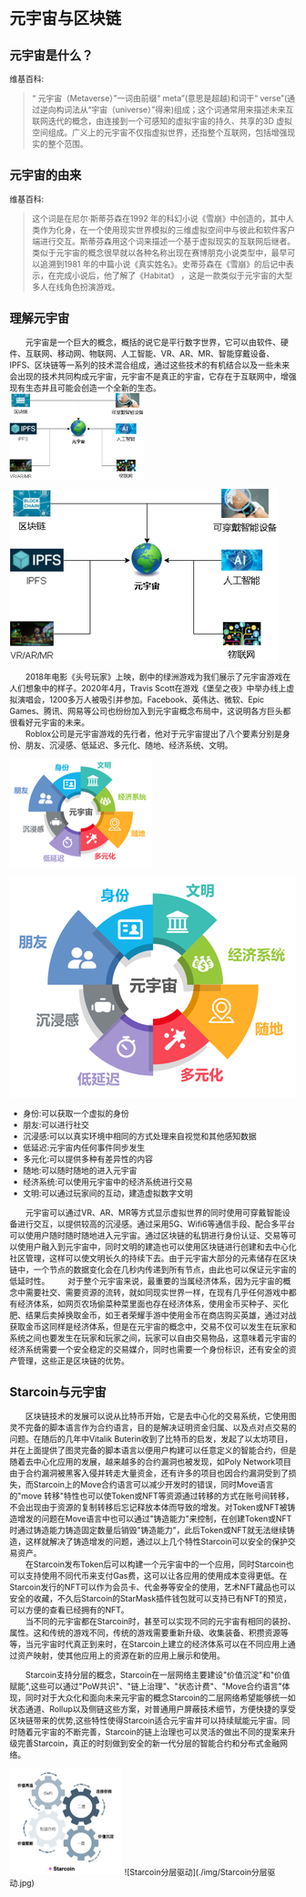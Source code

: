 # 元宇宙与区块链
## 元宇宙是什么？
维基百科:
>“ 元宇宙（Metaverse）”一词由前缀“ meta”(意思是超越)和词干“ verse”(通过逆向构词法从“宇宙（universe）”得来)组成；这个词通常用来描述未来互联网迭代的概念，由连接到一个可感知的虚拟宇宙的持久、共享的3D 虚拟空间组成。广义上的元宇宙不仅指虚拟世界，还指整个互联网，包括增强现实的整个范围。


## 元宇宙的由来
维基百科:
>这个词是在尼尔·斯蒂芬森在1992 年的科幻小说《雪崩》中创造的，其中人类作为化身，在一个使用现实世界模拟的三维虚拟空间中与彼此和软件客户端进行交互。斯蒂芬森用这个词来描述一个基于虚拟现实的互联网后继者。类似于元宇宙的概念很早就以各种名称出现在赛博朋克小说类型中，最早可以追溯到1981 年的中篇小说《真实姓名》。史蒂芬森在《雪崩》的后记中表示，在完成小说后，他了解了《Habitat》 ，这是一款类似于元宇宙的大型多人在线角色扮演游戏。


## 理解元宇宙

&emsp;&emsp;元宇宙是一个巨大的概念，概括的说它是平行数字世界，它可以由软件、硬件、互联网、移动网、物联网、人工智能、VR、AR、MR、智能穿戴设备、IPFS、区块链等一系列的技术混合组成，通过这些技术的有机结合以及一些未来会出现的技术共同构成元宇宙，元宇宙不是真正的宇宙，它存在于互联网中，增强现有生态并且可能会创造一个全新的生态。  
<img src="./img/元宇宙技术组成.png" style="zoom:50%;"/>  

![元宇宙技术组成](./img/元宇宙技术组成.png) 

&emsp;&emsp;2018年电影《头号玩家》上映，剧中的绿洲游戏为我们展示了元宇宙游戏在人们想象中的样子。2020年4月，Travis Scott在游戏《堡垒之夜》中举办线上虚拟演唱会，1200多万人被吸引并参加。Facebook、英伟达、微软、Epic Games、腾讯、网易等公司也纷纷加入到元宇宙概念布局中，这说明各方巨头都很看好元宇宙的未来。  
&emsp;&emsp;Roblox公司是元宇宙游戏的先行者，他对于元宇宙提出了八个要素分别是身份、朋友、沉浸感、低延迟、多元化、随地、经济系统、文明。  


<img src="./img/元宇宙八个要素.png" style="zoom:25%;"/>

![元宇宙八个要素](./img/元宇宙八个要素.png) 

- 身份:可以获取一个虚拟的身份
- 朋友:可以进行社交
- 沉浸感:可以以真实环境中相同的方式处理来自视觉和其他感知数据
- 低延迟:元宇宙内任何事件同步发生
- 多元化:可以提供多种有差异性的内容
- 随地:可以随时随地的进入元宇宙
- 经济系统:可以使用元宇宙中的经济系统进行交易
- 文明:可以通过玩家间的互动，建造虚拟数字文明

&emsp;&emsp;元宇宙可以通过VR、AR、MR等方式显示虚拟世界的同时使用可穿戴智能设备进行交互，以提供较高的沉浸感。通过采用5G、Wifi6等通信手段、配合多平台可以使用户随时随时随地进入元宇宙。通过区块链的私钥进行身份认证、交易等可以使用户融入到元宇宙中，同时文明的建造也可以使用区块链进行创建和去中心化社区管理，这样可以使文明长久的持续下去。由于元宇宙大部分的元素储存在区块链中，一个节点的数据变化会在几秒内传递到所有节点，由此也可以保证元宇宙的低延时性。
&emsp;&emsp;对于整个元宇宙来说，最重要的当属经济体系，因为元宇宙的概念中需要社交、需要资源的流转，就如同现实世界一样，在现有几乎任何游戏中都有经济体系，如网页农场偷菜种菜里面也存在经济体系，使用金币买种子、买化肥、结果后卖掉换取金币，如王者荣耀手游中使用金币在商店购买英雄，通过对战获取金币这同样是经济体系，但是在元宇宙的概念中，交易不仅可以发生在玩家和系统之间也要发生在玩家和玩家之间，玩家可以自由交易物品，这意味着元宇宙的经济系统需要一个安全稳定的交易媒介，同时也需要一个身份标识，还有安全的资产管理，这些正是区块链的优势。

## Starcoin与元宇宙
&emsp;&emsp;区块链技术的发展可以说从比特币开始，它是去中心化的交易系统，它使用图灵不完备的脚本语言作为合约语言，目的是解决证明资金归属、以及点对点交易的问题。在随后的几年中Vitalik Buterin收到了比特币的启发，发起了以太坊项目，并在上面提供了图灵完备的脚本语言以便用户构建可以任意定义的智能合约，但是随着去中心化应用的发展，越来越多的合约漏洞也被发现，如Poly Network项目由于合约漏洞被黑客入侵并转走大量资金，还有许多的项目也因合约漏洞受到了损失，而Starcoin上的Move合约语言可以减少开发时的错误，同时Move语言的"move 转移"特性也可以使Token或NFT等资源通过转移的方式在账号间转移，不会出现由于资源的复制转移后忘记释放本体而导致的增发。对Token或NFT被铸造增发的问题在Move语言中也可以通过"铸造能力"来控制，在创建Token或NFT时通过铸造能力铸造固定数量后销毁"铸造能力"，此后Token或NFT就无法继续铸造，这样就解决了铸造增发的问题，通过以上几个特性Starcoin可以安全的保护交易资产。  
&emsp;&emsp;在Starcoin发布Token后可以构建一个元宇宙中的一个应用，同时Starcoin也可以支持使用不同代币来支付Gas费，这可以让各应用的使用成本变得更低。在Starcoin发行的NFT可以作为会员卡、代金券等安全的使用，艺术NFT藏品也可以安全的收藏，不久后Starcoin的StarMask插件钱包就可以支持已有NFT的预览，可以方便的查看已经拥有的NFT。  
&emsp;&emsp;当不同的元宇宙都在Starcoin时，甚至可以实现不同的元宇宙有相同的装扮、属性。这和传统的游戏不同，传统的游戏需要重新升级、收集装备、积攒资源等等，当元宇宙时代真正到来时，在Starcoin上建立的经济体系可以在不同应用上通过资产映射，使其他应用上的资源在新的应用上展示和使用。  

&emsp;&emsp;Starcoin支持分层的概念，Starcoin在一层网络主要建设"价值沉淀"和"价值赋能",这些可以通过"PoW共识"、"链上治理"、"状态计费"、"Move合约语言"体现，同时对于大众化和面向未来元宇宙的概念Starcoin的二层网络希望能够统一如状态通道、Rollup以及侧链这些方案，对普通用户屏蔽技术细节，方便快捷的享受区块链带来的优势,这些特性使得Starcoin适合元宇宙并可以持续赋能元宇宙。同时随着元宇宙的不断完善，Starcoin的链上治理也可以灵活的做出不同的提案来升级完善Starcoin，真正的时刻做到安全的新一代分层的智能合约和分布式金融网络。

<img src="./img/Starcoin分层驱动.jpg" style="zoom:25%;"/>  
![Starcoin分层驱动](./img/Starcoin分层驱动.jpg)  